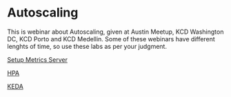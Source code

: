 # Autoscaling

This is webinar about Autoscaling, given at Austin Meetup, KCD Washington DC, KCD Porto and KCD Medellin.
Some of these webinars have different lenghts of time, so use these labs as per your judgment.

[Setup Metrics Server](./lab0/README.md)

[HPA](./lab1/README.md)

[KEDA](./lab2/README.md)
